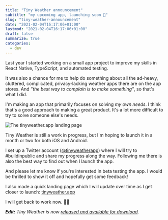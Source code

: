 ```yaml
---
title: "Tiny Weather announcement"
subtitle: "my upcoming app, launching soon 🚀"
slug: "tiny-weather-announcement"
date: "2021-02-04T16:17:06+01:00"
lastmod: "2021-02-04T16:17:06+01:00"
draft: false
summarize: true
categories:
  - dev
---
```


Last year I started working on a small app project to improve my skills in React Native, TypeScript, and automated testing.

It was also a chance for me to help do something about all the ad-heavy, cluttered, complicated, privacy-lacking weather apps there are on the app stores. And _”the best way to complain is to make something"_, so that's what I did.

<!--more-->

I'm making an app that primarily focuses on solving _my own needs_. I think that's a good approach to making a great product. It's a lot more difficult to try to solve someone else's needs.

![The tinyweather.app landing page](/img/tw-preview.png)

Tiny Weather is still a work in progress, but I'm hoping to launch it in a month or two for both iOS and Android.

I set up a Twitter account ([@tinyweatherapp](https://twitter.com/tinyweatherapp)) where I will try to #buildinpublic and share my progress along the way. Following me there is also the best way to find out when I launch the app.

And please let me know if you're interested in beta testing the app. I would be thrilled to show it off and hopefully get some feedback!

I also made a quick landing page which I will update over time as I get closer to launch: [tinyweather.app](https://tinyweather.app)

I will get back to work now. 👨‍💻

_**Edit:** Tiny Weather is now [released and available for download](/tiny-weather)._